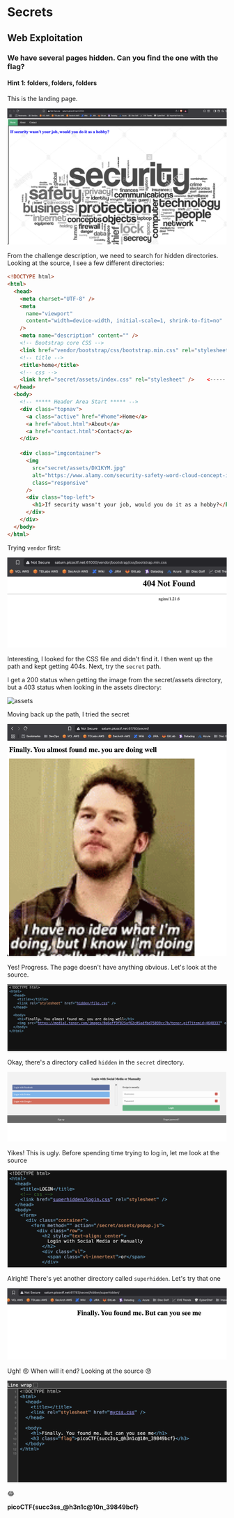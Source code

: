 # Secrets

## Web Exploitation

### We have several pages hidden. Can you find the one with the flag?

#### Hint 1: folders, folders, folders

This is the landing page.

![landing](./landing.png)

From the challenge description, we need to search for hidden directories.  Looking at the source, I see a few different directories:

```html
<!DOCTYPE html>
<html>
  <head>
    <meta charset="UTF-8" />
    <meta
      name="viewport"
      content="width=device-width, initial-scale=1, shrink-to-fit=no"
    />
    <meta name="description" content="" />
    <!-- Bootstrap core CSS -->
    <link href="vendor/bootstrap/css/bootstrap.min.css" rel="stylesheet" />   <----- vendor is a directory to investigate
    <!-- title -->
    <title>home</title>
    <!-- css -->
    <link href="secret/assets/index.css" rel="stylesheet" />    <----- secret is another one to investigate
  </head>
  <body>
    <!-- ***** Header Area Start ***** -->
    <div class="topnav">
      <a class="active" href="#home">Home</a>
      <a href="about.html">About</a>
      <a href="contact.html">Contact</a>
    </div>

    <div class="imgcontainer">
      <img
        src="secret/assets/DX1KYM.jpg"
        alt="https://www.alamy.com/security-safety-word-cloud-concept-image-image67649784.html"
        class="responsive"
      />
      <div class="top-left">
        <h1>If security wasn't your job, would you do it as a hobby?</h1>
      </div>
    </div>
  </body>
</html>
```

Trying `vendor` first:

![vendor](./vendor_404.png)

Interesting, I looked for the CSS file and didn't find it.  I then went up the path and kept getting 404s.  Next, try the `secret` path.

I get a 200 status when getting the image from the secret/assets directory, but a 403 status when looking in the assets directory:

![assets](./secret_assets_403.png)

Moving back up the path, I tried the secret

![secret](./secret.png)

Yes!  Progress.  The page doesn't have anything obvious.  Let's look at the source.

![secret_src](./secret_src.png)

Okay, there's a directory called `hidden` in the `secret` directory.

![hidden](./hidden.png)

Yikes!  This is ugly.   Before spending time trying to log in, let me look at the source

![hidden_src](./hidden_src.png)

Alright!  There's yet another directory called `superhidden`.  Let's try that one

![superhidden](./superhidden.png)

Ugh! :rage:  When will it end? Looking at the source :rage:

![flag](./flag.png)

:joy:

**picoCTF{succ3ss_@h3n1c@10n_39849bcf}** 
